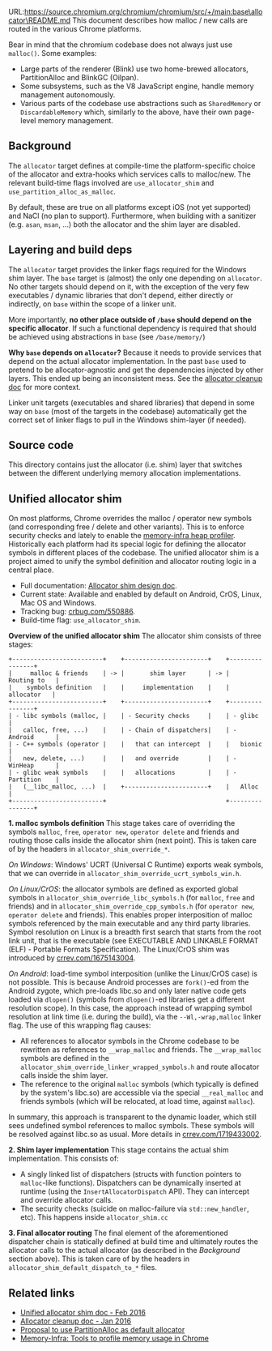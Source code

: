 URL:https://source.chromium.org/chromium/chromium/src/+/main:base\allocator\README.md
This document describes how malloc / new calls are routed in the various Chrome
platforms.

Bear in mind that the chromium codebase does not always just use `malloc()`.
Some examples:
 - Large parts of the renderer (Blink) use two home-brewed allocators,
   PartitionAlloc and BlinkGC (Oilpan).
 - Some subsystems, such as the V8 JavaScript engine, handle memory management
   autonomously.
 - Various parts of the codebase use abstractions such as `SharedMemory` or
   `DiscardableMemory` which, similarly to the above, have their own page-level
   memory management.

Background
----------
The `allocator` target defines at compile-time the platform-specific choice of
the allocator and extra-hooks which services calls to malloc/new. The relevant
build-time flags involved are `use_allocator_shim` and
`use_partition_alloc_as_malloc`.

By default, these are true on all platforms except iOS (not yet supported) and
NaCl (no plan to support).
Furthermore, when building with a sanitizer (e.g. `asan`, `msan`, ...) both the
allocator and the shim layer are disabled.


Layering and build deps
-----------------------
The `allocator` target provides the linker flags required for the Windows shim
layer. The `base` target is (almost) the only one depending on `allocator`. No
other targets should depend on it, with the exception of the very few
executables / dynamic libraries that don't depend, either directly or
indirectly, on `base` within the scope of a linker unit.

More importantly, **no other place outside of `/base` should depend on the
specific allocator**.
If such a functional dependency is required that should be achieved using
abstractions in `base` (see `/base/memory/`)

**Why `base` depends on `allocator`?**
Because it needs to provide services that depend on the actual allocator
implementation. In the past `base` used to pretend to be allocator-agnostic
and get the dependencies injected by other layers. This ended up being an
inconsistent mess.
See the [allocator cleanup doc][url-allocator-cleanup] for more context.

Linker unit targets (executables and shared libraries) that depend in some way
on `base` (most of the targets in the codebase) automatically get the correct
set of linker flags to pull in the Windows shim-layer (if needed).


Source code
-----------
This directory contains just the allocator (i.e. shim) layer that switches
between the different underlying memory allocation implementations.


Unified allocator shim
----------------------
On most platforms, Chrome overrides the malloc / operator new symbols (and
corresponding free / delete and other variants). This is to enforce security
checks and lately to enable the
[memory-infra heap profiler][url-memory-infra-heap-profiler].
Historically each platform had its special logic for defining the allocator
symbols in different places of the codebase. The unified allocator shim is
a project aimed to unify the symbol definition and allocator routing logic in
a central place.

 - Full documentation: [Allocator shim design doc][url-allocator-shim].
 - Current state: Available and enabled by default on Android, CrOS, Linux,
   Mac OS and Windows.
 - Tracking bug: [crbug.com/550886](https://crbug.com/550886).
 - Build-time flag: `use_allocator_shim`.

**Overview of the unified allocator shim**
The allocator shim consists of three stages:
```
+-------------------------+    +-----------------------+    +----------------+
|     malloc & friends    | -> |       shim layer      | -> |   Routing to   |
|    symbols definition   |    |     implementation    |    |    allocator   |
+-------------------------+    +-----------------------+    +----------------+
| - libc symbols (malloc, |    | - Security checks     |    | - glibc        |
|   calloc, free, ...)    |    | - Chain of dispatchers|    | - Android      |
| - C++ symbols (operator |    |   that can intercept  |    |   bionic       |
|   new, delete, ...)     |    |   and override        |    | - WinHeap      |
| - glibc weak symbols    |    |   allocations         |    | - Partition    |
|   (__libc_malloc, ...)  |    +-----------------------+    |   Alloc        |
+-------------------------+                                 +----------------+
```

**1. malloc symbols definition**
This stage takes care of overriding the symbols `malloc`, `free`,
`operator new`, `operator delete` and friends and routing those calls inside the
allocator shim (next point).
This is taken care of by the headers in `allocator_shim_override_*`.

*On Windows*: Windows' UCRT (Universal C Runtime) exports weak symbols, that we
can override in `allocator_shim_override_ucrt_symbols_win.h`.

*On Linux/CrOS*: the allocator symbols are defined as exported global symbols
in `allocator_shim_override_libc_symbols.h` (for `malloc`, `free` and friends)
and in `allocator_shim_override_cpp_symbols.h` (for `operator new`,
`operator delete` and friends).
This enables proper interposition of malloc symbols referenced by the main
executable and any third party libraries. Symbol resolution on Linux is a breadth first search that starts from the root link unit, that is the executable
(see EXECUTABLE AND LINKABLE FORMAT (ELF) - Portable Formats Specification).
The Linux/CrOS shim was introduced by
[crrev.com/1675143004](https://crrev.com/1675143004).

*On Android*: load-time symbol interposition (unlike the Linux/CrOS case) is not
possible. This is because Android processes are `fork()`-ed from the Android
zygote, which pre-loads libc.so and only later native code gets loaded via
`dlopen()` (symbols from `dlopen()`-ed libraries get a different resolution
scope).
In this case, the approach instead of wrapping symbol resolution at link time
(i.e. during the build), via the `--Wl,-wrap,malloc` linker flag.
The use of this wrapping flag causes:
 - All references to allocator symbols in the Chrome codebase to be rewritten as
   references to `__wrap_malloc` and friends. The `__wrap_malloc` symbols are
   defined in the `allocator_shim_override_linker_wrapped_symbols.h` and
   route allocator calls inside the shim layer.
 - The reference to the original `malloc` symbols (which typically is defined by
   the system's libc.so) are accessible via the special `__real_malloc` and
   friends symbols (which will be relocated, at load time, against `malloc`).

In summary, this approach is transparent to the dynamic loader, which still sees
undefined symbol references to malloc symbols.
These symbols will be resolved against libc.so as usual.
More details in [crrev.com/1719433002](https://crrev.com/1719433002).

**2. Shim layer implementation**
This stage contains the actual shim implementation. This consists of:
- A singly linked list of dispatchers (structs with function pointers to `malloc`-like functions). Dispatchers can be dynamically inserted at runtime
(using the `InsertAllocatorDispatch` API). They can intercept and override
allocator calls.
- The security checks (suicide on malloc-failure via `std::new_handler`, etc).
This happens inside `allocator_shim.cc`

**3. Final allocator routing**
The final element of the aforementioned dispatcher chain is statically defined
at build time and ultimately routes the allocator calls to the actual allocator
(as described in the *Background* section above). This is taken care of by the
headers in `allocator_shim_default_dispatch_to_*` files.


Related links
-------------
- [Unified allocator shim doc - Feb 2016][url-allocator-shim]
- [Allocator cleanup doc - Jan 2016][url-allocator-cleanup]
- [Proposal to use PartitionAlloc as default allocator](https://crbug.com/339604)
- [Memory-Infra: Tools to profile memory usage in Chrome](/docs/memory-infra/README.md)

[url-allocator-cleanup]: https://docs.google.com/document/d/1V77Kgp_4tfaaWPEZVxNevoD02wXiatnAv7Ssgr0hmjg/edit?usp=sharing
[url-memory-infra-heap-profiler]: /docs/memory-infra/heap_profiler.md
[url-allocator-shim]: https://docs.google.com/document/d/1yKlO1AO4XjpDad9rjcBOI15EKdAGsuGO_IeZy0g0kxo/edit?usp=sharing
